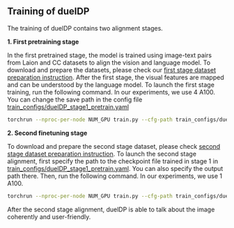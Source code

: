 ## Training of duelDP

The training of duelDP contains two alignment stages.

**1. First pretraining stage**

In the first pretrained stage, the model is trained using image-text pairs from Laion and CC datasets
to align the vision and language model. To download and prepare the datasets, please check 
our [first stage dataset preparation instruction](dataset/stage-1%20training.md).
After the first stage, the visual features are mapped and can be understood by the language
model.
To launch the first stage training, run the following command. In our experiments, we use 4 A100. 
You can change the save path in the config file 
[train_configs/duelDP_stage1_pretrain.yaml](train_configs/duelDP_stage1_pretrain.yaml)

```bash
torchrun --nproc-per-node NUM_GPU train.py --cfg-path train_configs/duelDP_stage1_pretrain.yaml
```


**2. Second finetuning stage**

To download and prepare the second stage dataset, please check [second stage dataset preparation instruction](dataset/stage-2%20training.md).
To launch the second stage alignment, 
first specify the path to the checkpoint file trained in stage 1 in [train_configs/duelDP_stage1_pretrain.yaml](train_configs/duelDP_stage2_finetune.yaml).
You can also specify the output path there. 
Then, run the following command. In our experiments, we use 1 A100.

```bash
torchrun --nproc-per-node NUM_GPU train.py --cfg-path train_configs/duelDP_stage2_finetune.yaml
```

After the second stage alignment, duelDP is able to talk about the image coherently and user-friendly. 
